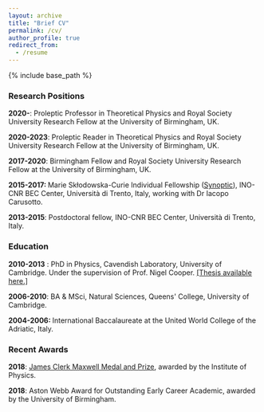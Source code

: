 ```yaml
---
layout: archive
title: "Brief CV"
permalink: /cv/
author_profile: true
redirect_from:
  - /resume
---
```


{% include base_path %}

### Research Positions

<strong>2020-</strong>: Proleptic Professor in Theoretical Physics and Royal Society University Research Fellow at the University of Birmingham, UK.

<strong>2020-2023</strong>: Proleptic Reader in Theoretical Physics and Royal Society University Research Fellow at the University of Birmingham, UK.

<strong>2017-2020</strong>: Birmingham Fellow and Royal Society University Research Fellow at the University of Birmingham, UK.

<strong>2015-2017: </strong>Marie Skłodowska-Curie Individual Fellowship (<a href="https://synopticgaugefields.wordpress.com/"><u>Synoptic</u></a>), INO-CNR BEC Center, Università di Trento, Italy, working with Dr Iacopo Carusotto.

<strong>2013-2015</strong>: Postdoctoral fellow, INO-CNR BEC Center, Università di Trento, Italy.

### Education

<strong>2010-2013</strong> : PhD in Physics, Cavendish Laboratory, University of Cambridge. Under the supervision of Prof. Nigel Cooper. [<u>[Thesis available here.]</u>](https://www.repository.cam.ac.uk/handle/1810/245059)

<strong>2006-2010</strong>: BA & MSci, Natural Sciences, Queens' College, University of Cambridge.

<strong>2004-2006: </strong>International Baccalaureate at the United World College of the Adriatic, Italy.

### Recent Awards

<strong>2018</strong>: [<u>James Clerk Maxwell Medal and Prize</u>](http://www.iop.org/about/awards/early-career/maxwell/medallists/page_71729.html), awarded by the Institute of Physics.

<strong>2018</strong>: Aston Webb Award for Outstanding Early Career Academic, awarded by the University of Birmingham.
